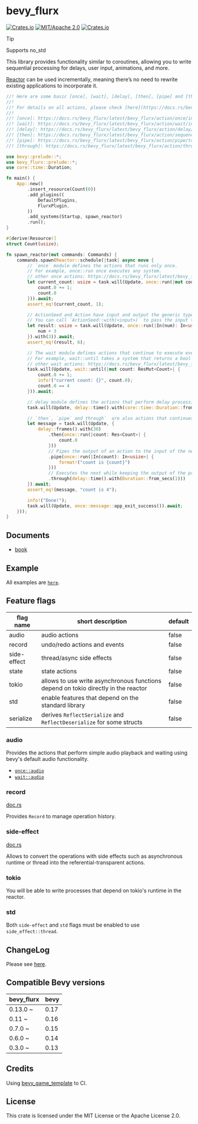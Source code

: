 # bevy_flurx

[![Crates.io](https://img.shields.io/crates/v/bevy_flurx.svg)](https://crates.io/crates/bevy_flurx)
[![MIT/Apache 2.0](https://img.shields.io/badge/license-MIT%2FApache-blue.svg)](https://github.com/not-elm/bevy_flurx#license)
[![Crates.io](https://img.shields.io/crates/d/bevy_flurx.svg)](https://crates.io/crates/bevy_flurx)

> [!TIP]
> Supports no_std

This library provides functionality similar to coroutines, allowing you to write sequential processing for delays, user
input, animations, and more.

[Reactor](https://docs.rs/bevy_flurx/latest/bevy_flurx/prelude/struct.Reactor.html) can be used incrementally, meaning
there’s no need to rewrite existing applications to incorporate it.

```rust
//! Here are some basic [once], [wait], [delay], [then], [pipe] and [through] actions.
//!
//! For details on all actions, please check [here](https://docs.rs/bevy_flurx/latest/bevy_flurx/action/index.html).
//!
//! [once]: https://docs.rs/bevy_flurx/latest/bevy_flurx/action/once/index.html
//! [wait]: https://docs.rs/bevy_flurx/latest/bevy_flurx/action/wait/index.html
//! [delay]: https://docs.rs/bevy_flurx/latest/bevy_flurx/action/delay/index.html
//! [then]: https://docs.rs/bevy_flurx/latest/bevy_flurx/action/sequence/trait.Then.html#tymethod.then
//! [pipe]: https://docs.rs/bevy_flurx/latest/bevy_flurx/action/pipe/trait.Pipe.html#tymethod.pipe
//! [through]: https://docs.rs/bevy_flurx/latest/bevy_flurx/action/through/fn.through.html

use bevy::prelude::*;
use bevy_flurx::prelude::*;
use core::time::Duration;

fn main() {
    App::new()
        .insert_resource(Count(0))
        .add_plugins((
            DefaultPlugins,
            FlurxPlugin,
        ))
        .add_systems(Startup, spawn_reactor)
        .run();
}

#[derive(Resource)]
struct Count(usize);

fn spawn_reactor(mut commands: Commands) {
    commands.spawn(Reactor::schedule(|task| async move {
        // `once` module defines the actions that runs only once.
        // For example, once::run once executes any system.
        // other once actions: https://docs.rs/bevy_flurx/latest/bevy_flurx/action/once/index.html
        let current_count: usize = task.will(Update, once::run(|mut count: ResMut<Count>| {
            count.0 += 1;
            count.0
        })).await;
        assert_eq!(current_count, 1);

        // ActionSeed and Action have input and output the generic types.
        // You can call `ActionSeed::with(<input>)` to pass the input to action seed.
        let result: usize = task.will(Update, once::run(|In(num): In<usize>| {
            num + 3
        }).with(3)).await;
        assert_eq!(result, 6);

        // The wait module defines actions that continue to execute every frame according to specified conditions.
        // For example, wait::until takes a system that returns a bool value and continues to execute it until it returns true.
        // other wait actions: https://docs.rs/bevy_flurx/latest/bevy_flurx/action/wait/index.html
        task.will(Update, wait::until(|mut count: ResMut<Count>| {
            count.0 += 1;
            info!("current count: {}", count.0);
            count.0 == 4
        })).await;

        // delay module defines the actions that perform delay processing.
        task.will(Update, delay::time().with(core::time::Duration::from_secs(1))).await;

        // `then`, `pipe` and through`  are also actions that continues to execute another action.
        let message = task.will(Update, {
            delay::frames().with(30)
                .then(once::run(|count: Res<Count>| {
                    count.0
                }))
                // Pipes the output of an action to the input of the next action.
                .pipe(once::run(|In(count): In<usize>| {
                    format!("count is {count}")
                }))
                // Executes the next while keeping the output of the previous action.
                .through(delay::time().with(Duration::from_secs(1)))
        }).await;
        assert_eq!(message, "count is 4");

        info!("Done!");
        task.will(Update, once::message::app_exit_success()).await;
    }));
}
```

## Documents

- [book](https://not-elm.github.io/bevy_flurx/)

## Example

All examples are [`here`](./examples).

## Feature flags

| flag name   | short description                                                                  | default |
|-------------|------------------------------------------------------------------------------------|---------|
| audio       | audio actions                                                                      | false   |
| record      | undo/redo actions and events                                                       | false   | 
| side-effect | thread/async side effects                                                          | false   |
| state       | state actions                                                                      | false   | 
| tokio       | allows to use write asynchronous functions depend on tokio directly in the reactor | false   | 
| std         | enable features that depend on the standard library                                | false   |
| serialize   | derives `ReflectSerialize` and `ReflectDeserialize` for some structs               | false   | 

### audio

Provides the actions that perform simple audio playback and waiting using bevy's default audio functionality.

- [`once::audio`](https://docs.rs/bevy_flurx/latest/bevy_flurx/action/once/audio)
- [`wait::audio`](https://docs.rs/bevy_flurx/latest/bevy_flurx/action/wait/audio)

### record

[doc.rs](https://docs.rs/bevy_flurx/latest/bevy_flurx/action/record/index.html)

Provides `Record` to manage operation history.

### side-effect

[doc.rs](https://docs.rs/bevy_flurx/latest/bevy_flurx/action/effect/index.html)

Allows to convert the operations with side effects such as asynchronous runtime or thread into the
referential-transparent actions.

### tokio

You will be able to write processes that depend on tokio's runtime in the reactor.

### std

Both `side-effect` and `std` flags must be enabled to use `side_effect::thread`.

## ChangeLog

Please see [here](https://github.com/not-elm/bevy_flurx/blob/main/CHANGELOG.md).

## Compatible Bevy versions

| bevy_flurx | bevy |
|------------|------|
| 0.13.0 ~   | 0.17 |
| 0.11 ~     | 0.16 |
| 0.7.0 ~    | 0.15 | 
| 0.6.0 ~    | 0.14 | 
| 0.3.0 ~    | 0.13 |

## Credits

Using [bevy_game_template](https://github.com/NiklasEi/bevy_game_template) to CI.

## License

This crate is licensed under the MIT License or the Apache License 2.0.
